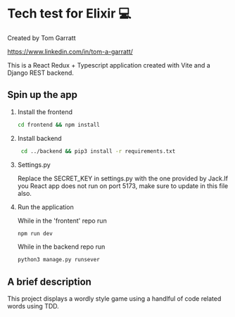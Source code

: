 # Tech test for Elixir 💻

Created by Tom Garratt

https://www.linkedin.com/in/tom-a-garratt/

This is a React Redux + Typescript application created with Vite and a Django REST backend.

## Spin up the app

1. Install the frontend

   ```bash
   cd frontend && npm install
   ```

2. Install backend

   ```bash
    cd ../backend && pip3 install -r requirements.txt
   ```
   
3. Settings.py

   Replace the SECRET_KEY in settings.py with the one provided by Jack.If you React app does not run on port 5173, make sure to update in this file also.
   
4. Run the application

    While in the 'frontent' repo run
   ```bash
   npm run dev
   ```
   
   While in the backend repo run
    ```bash
   python3 manage.py runsever
   ```

## A brief description

This project displays a wordly style game using a handlful of code related words using TDD.
